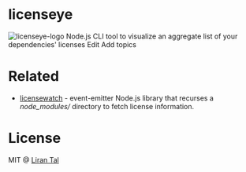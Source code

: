 # licenseye

![licenseye-logo](https://cdn.rawgit.com/lirantal/licenseye/4ce1a1ce/logo43.svg) Node.js CLI tool to visualize an aggregate list of your dependencies' licenses Edit Add topics

# Related

* [licensewatch](https://github.com/lirantal/licensewatch) - event-emitter Node.js library that recurses a *node_modules/* directory to fetch license information.

# License

MIT @ [Liran Tal](https://github.com/lirantal)